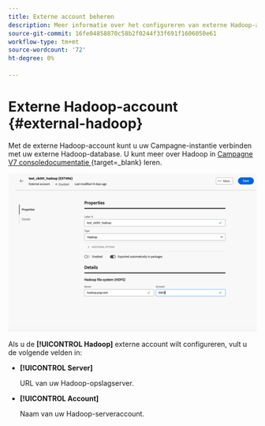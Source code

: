 ```yaml
---
title: Externe account beheren
description: Meer informatie over het configureren van externe Hadoop-accounts
source-git-commit: 16fe04858870c58b2f0244f33f691f1606050e61
workflow-type: tm+mt
source-wordcount: '72'
ht-degree: 0%

---
```


# Externe Hadoop-account {#external-hadoop}

Met de externe Hadoop-account kunt u uw Campagne-instantie verbinden met uw externe Hadoop-database. U kunt meer over Hadoop in [ Campagne V7 consoledocumentatie ](https://experienceleague.adobe.com/nl/docs/campaign-classic/using/installing-campaign-classic/accessing-external-database/configure-fda/config-databases/configure-fda-hadoop){target=_blank} leren.

![ Schermschot die de configuratie voor de externe rekening van Hadoop tonen.](assets/external-hadoop.png)

Als u de **[!UICONTROL Hadoop]** externe account wilt configureren, vult u de volgende velden in:

* **[!UICONTROL Server]**

  URL van uw Hadoop-opslagserver.

* **[!UICONTROL Account]**

  Naam van uw Hadoop-serveraccount.
